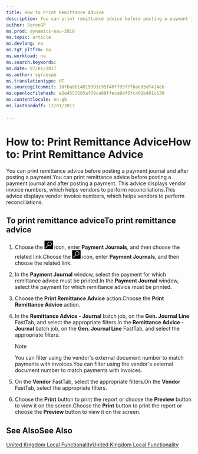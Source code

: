```yaml
---
title: How to Print Remittance Advice
description: You can print remittance advice before posting a payment journal and after posting a payment. This advice displays vendor invoice numbers, which helps vendors to perform reconciliations.
author: SorenGP
ms.prod: dynamics-nav-2018
ms.topic: article
ms.devlang: na
ms.tgt_pltfrm: na
ms.workload: na
ms.search.keywords: 
ms.date: 07/01/2017
ms.author: sgroespe
ms.translationtype: HT
ms.sourcegitcommit: 1dfba8b14019991c95f40ffd5f7fbaed5df414eb
ms.openlocfilehash: e2e4553505af78ca89ffeca9df5fc461b401c639
ms.contentlocale: en-gb
ms.lasthandoff: 12/01/2017

---
```

# <a name="how-to-print-remittance-advice"></a><span data-ttu-id="b4026-104">How to: Print Remittance Advice</span><span class="sxs-lookup"><span data-stu-id="b4026-104">How to: Print Remittance Advice</span></span>
<span data-ttu-id="b4026-105">You can print remittance advice before posting a payment journal and after posting a payment.</span><span class="sxs-lookup"><span data-stu-id="b4026-105">You can print remittance advice before posting a payment journal and after posting a payment.</span></span> <span data-ttu-id="b4026-106">This advice displays vendor invoice numbers, which helps vendors to perform reconciliations.</span><span class="sxs-lookup"><span data-stu-id="b4026-106">This advice displays vendor invoice numbers, which helps vendors to perform reconciliations.</span></span>  

## <a name="to-print-remittance-advice"></a><span data-ttu-id="b4026-107">To print remittance advice</span><span class="sxs-lookup"><span data-stu-id="b4026-107">To print remittance advice</span></span>  

1.  <span data-ttu-id="b4026-108">Choose the ![Search for Page or Report](../../media/ui-search/search_small.png "Search for Page or Report icon") icon, enter **Payment Journals**, and then choose the related link.</span><span class="sxs-lookup"><span data-stu-id="b4026-108">Choose the ![Search for Page or Report](../../media/ui-search/search_small.png "Search for Page or Report icon") icon, enter **Payment Journals**, and then choose the related link.</span></span>  
2.  <span data-ttu-id="b4026-109">In the **Payment Journal** window, select the payment for which remittance advice must be printed.</span><span class="sxs-lookup"><span data-stu-id="b4026-109">In the **Payment Journal** window, select the payment for which remittance advice must be printed.</span></span>  
3.  <span data-ttu-id="b4026-110">Choose the **Print Remittance Advice** action.</span><span class="sxs-lookup"><span data-stu-id="b4026-110">Choose the **Print Remittance Advice** action.</span></span>  
4.  <span data-ttu-id="b4026-111">In the **Remittance Advice - Journal** batch job, on the **Gen. Journal Line** FastTab, and select the appropriate filters.</span><span class="sxs-lookup"><span data-stu-id="b4026-111">In the **Remittance Advice - Journal** batch job, on the **Gen. Journal Line** FastTab, and select the appropriate filters.</span></span>  

    > [!NOTE]  
    >  <span data-ttu-id="b4026-112">You can filter using the vendor's external document number to match payments with invoices.</span><span class="sxs-lookup"><span data-stu-id="b4026-112">You can filter using the vendor's external document number to match payments with invoices.</span></span>  

5.  <span data-ttu-id="b4026-113">On the **Vendor** FastTab, select the appropriate filters.</span><span class="sxs-lookup"><span data-stu-id="b4026-113">On the **Vendor** FastTab, select the appropriate filters.</span></span>  
6.  <span data-ttu-id="b4026-114">Choose the **Print** button to print the report or choose the **Preview** button to view it on the screen.</span><span class="sxs-lookup"><span data-stu-id="b4026-114">Choose the **Print** button to print the report or choose the **Preview** button to view it on the screen.</span></span>  

## <a name="see-also"></a><span data-ttu-id="b4026-115">See Also</span><span class="sxs-lookup"><span data-stu-id="b4026-115">See Also</span></span>  
[<span data-ttu-id="b4026-116">United Kingdom Local Functionality</span><span class="sxs-lookup"><span data-stu-id="b4026-116">United Kingdom Local Functionality</span></span>](united-kingdom-local-functionality.md)

